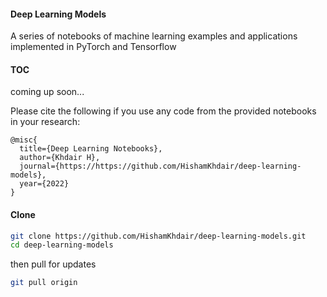 #### Deep Learning Models
A series of notebooks of machine learning examples and applications implemented in PyTorch and Tensorflow

#### TOC 

coming up soon...

Please cite the following if you use any code from the provided notebooks in your research:

```
@misc{
  title={Deep Learning Notebooks},
  author={Khdair H},
  journal={https://https://github.com/HishamKhdair/deep-learning-models},
  year={2022}
}
```

#### Clone 
```bash
git clone https://github.com/HishamKhdair/deep-learning-models.git
cd deep-learning-models
```
then pull for updates
```bash
git pull origin
```

